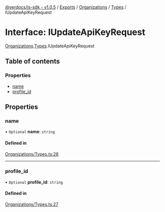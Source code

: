 [@verdocs/js-sdk - v1.0.5](../README.md) / [Exports](../modules.md) / [Organizations](../modules/Organizations.md) / [Types](../modules/Organizations.Types.md) / IUpdateApiKeyRequest

# Interface: IUpdateApiKeyRequest

[Organizations](../modules/Organizations.md).[Types](../modules/Organizations.Types.md).IUpdateApiKeyRequest

## Table of contents

### Properties

- [name](Organizations.Types.IUpdateApiKeyRequest.md#name)
- [profile_id](Organizations.Types.IUpdateApiKeyRequest.md#profile_id)

## Properties

### name

• `Optional` **name**: `string`

#### Defined in

[Organizations/Types.ts:26](https://github.com/Verdocs/js-sdk/blob/main/src/Organizations/Types.ts#L26)

___

### profile\_id

• `Optional` **profile\_id**: `string`

#### Defined in

[Organizations/Types.ts:27](https://github.com/Verdocs/js-sdk/blob/main/src/Organizations/Types.ts#L27)
